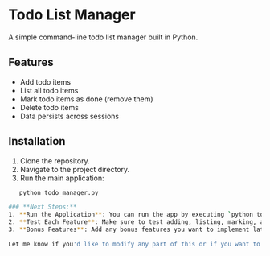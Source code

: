 # Todo List Manager

A simple command-line todo list manager built in Python.

## Features

- Add todo items
- List all todo items
- Mark todo items as done (remove them)
- Delete todo items
- Data persists across sessions

## Installation

1. Clone the repository.
2. Navigate to the project directory.
3. Run the main application:

```bash
   python todo_manager.py

### **Next Steps:**
1. **Run the Application**: You can run the app by executing `python todo_manager.py` in your terminal.
2. **Test Each Feature**: Make sure to test adding, listing, marking, and deleting tasks.
3. **Bonus Features**: Add any bonus features you want to implement later.

Let me know if you'd like to modify any part of this or if you want to proceed with enhancements!
